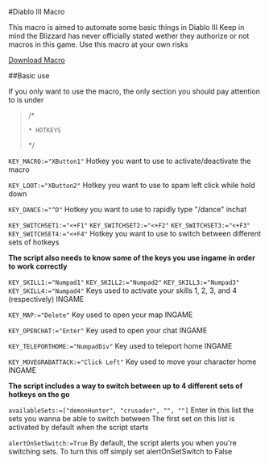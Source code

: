 #Diablo III Macro

This macro is aimed to automate some basic things in Diablo III
Keep in mind the Blizzard has never officially stated wether they authorize or not macros in this game. Use this macro at your own risks

<a id="raw-url" href="https://raw.githubusercontent.com/BabbleBot/AutoHotkey-DiabloIII/master/Diablo%20III.ahk">Download Macro</a>

##Basic use

If you only want to use the macro, the only section you should pay attention to is under

>/*
> `````````````````````````````````````````````````````````````````````````````````````````````````````````````````````````````````````````````````````````````````````````````````
> * HOTKEYS
> `````````````````````````````````````````````````````````````````````````````````````````````````````````````````````````````````````````````````````````````````````````````````
> */

```KEY_MACRO:="XButton1"```
Hotkey you want to use to activate/deactivate the macro

```KEY_LOOT:="XButton2"```
Hotkey you want to use to spam left click while hold down

```KEY_DANCE:="^D"```
Hotkey you want to use to rapidly type "/dance" inchat

```KEY_SWITCHSET1:="<+F1"```
```KEY_SWITCHSET2:="<+F2"```
```KEY_SWITCHSET3:="<+F3"```
```KEY_SWITCHSET4:="<+F4"```
Hotkey you want to use to switch between different sets of hotkeys


**The script also needs to know some of the keys you use ingame in order to work correctly**

```KEY_SKILL1:="Numpad1"```
```KEY_SKILL2:="Numpad2"```
```KEY_SKILL3:="Numpad3"```
```KEY_SKILL4:="Numpad4"```
Keys used to activate your skills 1, 2, 3, and 4 (respectively) INGAME

```KEY_MAP:="Delete"```
Key used to open your map INGAME

```KEY_OPENCHAT:="Enter"```
Key used to open your chat INGAME

```KEY_TELEPORTHOME:="NumpadDiv"```
Key used to teleport home INGAME

```KEY_MOVEGRABATTACK:="Click Left"```
Key used to move your character home INGAME


**The script includes a way to switch between up to 4 different sets of hotkeys on the go**

```availableSets:=["demonHunter", "crusader", "", ""]```
Enter in this list the sets you wanna be able to switch between
The first set on this list is activated by default when the script starts

```alertOnSetSwitch:=True```
By default, the script alerts you when you're switching sets. To turn this off simply set alertOnSetSwitch to False